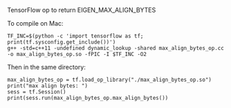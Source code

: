 TensorFlow op to return EIGEN_MAX_ALIGN_BYTES

To compile on Mac:

    TF_INC=$(python -c 'import tensorflow as tf; print(tf.sysconfig.get_include())')
    g++ -std=c++11 -undefined dynamic_lookup -shared max_align_bytes_op.cc -o max_align_bytes_op.so -fPIC -I $TF_INC -O2

Then in the same directory:

    max_align_bytes_op = tf.load_op_library("./max_align_bytes_op.so")
    print("max align bytes: ")
    sess = tf.Session()
    print(sess.run(max_align_bytes_op.max_align_bytes())
